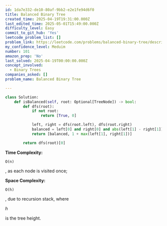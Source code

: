 ```yaml
---
id: 1da7e332-de10-80af-9bb2-e2e1fe94d6f0
title: Balanced Binary Tree
created_time: 2025-04-19T19:31:00.000Z
last_edited_time: 2025-05-01T15:49:00.000Z
difficulty_level: Easy
commit_to_git_hub: 'Yes'
leetcode_problem_list: []
problem_link: https://leetcode.com/problems/balanced-binary-tree/description/
my_confidence_level: Meduim
number: 101
amazon_prep: 'No'
last_solved: 2025-04-19T00:00:00.000Z
concept_involved:
  - Binary Trees
companies_asked: []
problem_name: Balanced Binary Tree

---
```


```python
class Solution:
    def isBalanced(self, root: Optional[TreeNode]) -> bool:
        def dfs(root):
            if not root:
                return [True, 0]

            left, right = dfs(root.left), dfs(root.right)
            balanced = left[0] and right[0] and abs(left[1] - right[1]) <= 1
            return [balanced, 1 + max(left[1], right[1])]

        return dfs(root)[0]
```

**Time Complexity:**

```plain text
O(n)
```

, as each node is visited once;

**Space Complexity:**

```plain text
O(h)
```

, due to recursion stack, where

*h*

is the tree height.

